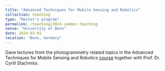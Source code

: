 ```yaml
---
title: "Advanced Techniques for Mobile Sensing and Robotics"
collection: teaching
type: "Master's program"
permalink: /teaching/2024-summer-teaching
venue: "University of Bonn"
date: 2024-03-01
location: "Bonn, Germany"
---
```


Gave lectures from the photogrammetry related topics in the Advanced Techniques for Mobile Sensing and Robotics [course](https://www.ipb.uni-bonn.de/msr2-2021/index.html) together with Prof. Dr. Cyrill Stachniss.
